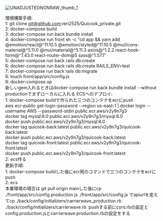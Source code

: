 ![UNADJUSTEDNONRAW_thumb_1](https://user-images.githubusercontent.com/49737864/84769305-94c31680-b010-11ea-8e82-f0d925e6e9f9.jpg)





環境構築手順:<br />
1: git clone git@github.com:reri2525/Quicook_private.git<br />
2: docker-compose build<br />
3: docker-compose run back bundle install<br />
4: docker-compose run front sh -c "cd app && yarn add @emotion/react@^11.10.5 @emotion/styled@^11.10.5 @mui/icons-material@^5.11.0 @mui/material@^5.11.3 axios@^1.2.2 react-hook-form@^7.43.0 react-router-dom@5 sass@^1.57.1"<br />
5: docker-compose run back rails db:create<br />
6: docker-compose run back rails db:create RAILS_ENV=test<br />
7: docker-compose run back rails db:migrate<br />
8: touch front/app/src/config.js<br />
9: docker-compose up<br />
新しいgem入れるときはdocker-compose run back bundle install --without productionでまずローカルに入れる
ECSへのデプロイ:<br />
1: docker-compose buildで作られた三つのコンテナをecrにpush<br/>
   aws ecr-public get-login-password --region us-east-1 | docker login --username AWS --password-stdin public.ecr.aws/v2y9n7g3<br/>
   docker tag mysql:8.0 public.ecr.aws/v2y9n7g3/mysql:8.0<br/>
   docker push public.ecr.aws/v2y9n7g3/mysql:8.0<br/>
   docker tag quicook-back:latest public.ecr.aws/v2y9n7g3/quicook-back:latest<br/>
   docker push public.ecr.aws/v2y9n7g3/quicook-back:latest<br/>
   docker tag quicook-front:latest public.ecr.aws/v2y9n7g3/quicook-front:latest<br/>
   docker push public.ecr.aws/v2y9n7g3/quicook-front:latest<br/>
2: ecs作る<br/>
更新手順: <br/>
1: docker-compose buildした後にecr用のコマンドで三つのコンテナをecrにpush<br/>
2: ecs<br/>
本番環境の場合は
git pull origin mainした後にcp ./front/app/src/config.production.js ./front/app/src/config.js
でapiurlを変えてcp ./back/config/initializers/carrierwave_production.rb ./back/config/initializers/carrierwave.rb
:pushする前にcors.rbの設定とconfig.production.jsとcarrierwave.production.rbの設定をする